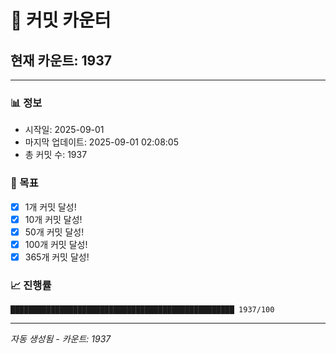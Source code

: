 # 🔢 커밋 카운터

## 현재 카운트: 1937

---

### 📊 정보
- 시작일: 2025-09-01
- 마지막 업데이트: 2025-09-01 02:08:05
- 총 커밋 수: 1937

### 🎯 목표
- [x] 1개 커밋 달성!
- [x] 10개 커밋 달성!
- [x] 50개 커밋 달성!
- [x] 100개 커밋 달성!
- [x] 365개 커밋 달성!

### 📈 진행률
```
██████████████████████████████████████████████████ 1937/100
```

---
*자동 생성됨 - 카운트: 1937*
